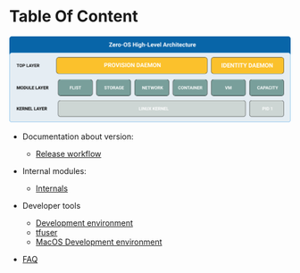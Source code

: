 # Table Of Content

![Architecture](../assets/0-OS_v2_architecture.png)

- Documentation about version:
  - [Release workflow](release/readme.md)
- Internal modules:
  - [Internals](internals.md)
- Developer tools
  - [Development environment](../qemu)
  - [tfuser](tfuser/readme.md)
  - [MacOS Development environment](macdev/readme.md)

- [FAQ](faq/readme.md)
